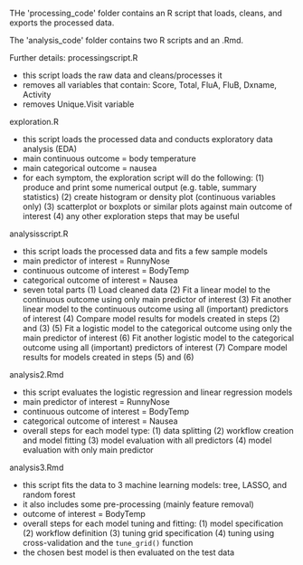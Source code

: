 THe 'processing_code' folder contains an R script that loads, cleans, and exports the processed data.

The 'analysis_code' folder contains two R scripts and an .Rmd.


Further details:
processingscript.R
* this script loads the raw data and cleans/processes it
* removes all variables that contain: Score, Total, FluA, FluB, Dxname, Activity
* removes Unique.Visit variable


exploration.R
* this script loads the processed data and conducts exploratory data analysis (EDA)
* main continuous outcome = body temperature
* main categorical outcome = nausea
* for each symptom, the exploration script will do the following:
 (1) produce and print some numerical output (e.g. table, summary statistics)
 (2) create histogram or density plot (continuous variables only)
 (3) scatterplot or boxplots or similar plots against main outcome of interest
 (4) any other exploration steps that may be useful


analysisscript.R
* this script loads the processed data and fits a few sample models
* main predictor of interest = RunnyNose
* continuous outcome of interest = BodyTemp
* categorical outcome of interest = Nausea
* seven total parts
 (1) Load cleaned data
 (2) Fit a linear model to the continuous outcome using only main predictor of interest
 (3) Fit another linear model to the continuous outcome using all (important) predictors of interest
 (4) Compare model results for models created in steps (2) and (3)
 (5) Fit a logistic model to the categorical outcome using only the main predictor of interest
 (6) Fit another logistic model to the categorical outcome using all (important) predictors of interest
 (7) Compare model results for models created in steps (5) and (6)

analysis2.Rmd
* this script evaluates the logistic regression and linear regression models
* main predictor of interest = RunnyNose
* continuous outcome of interest = BodyTemp
* categorical outcome of interest = Nausea
* overall steps for each model type:
 (1) data splitting
 (2) workflow creation and model fitting
 (3) model evaluation with all predictors
 (4) model evaluation with only main predictor
 
 analysis3.Rmd
 * this script fits the data to 3 machine learning models: tree, LASSO, and random forest
 * it also includes some pre-processing (mainly feature removal)
 * outcome of interest = BodyTemp
 * overall steps for each model tuning and fitting:
  (1) model specification
  (2) workflow definition
  (3) tuning grid specification
  (4) tuning using cross-validation and the `tune_grid()` function
* the chosen best model is then evaluated on the test data
